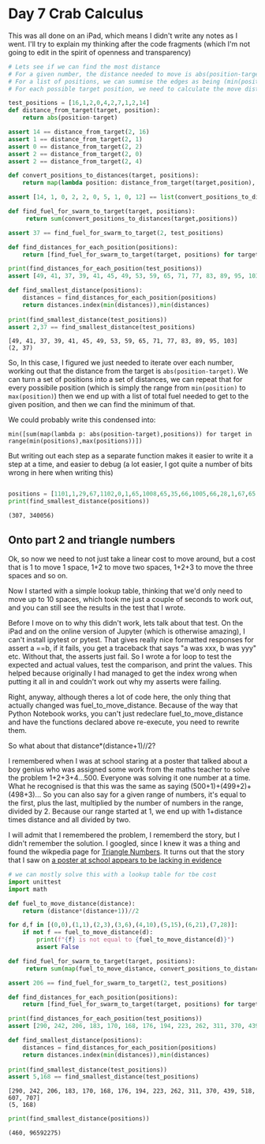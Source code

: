 # Day 7 Crab Calculus

This was all done on an iPad, which means I didn't write any notes as I went.  I'll try to explain my thinking after the code fragments (which I'm not going to edit in the spirit of openness and transparency)


```python
# Lets see if we can find the most distance
# For a given number, the distance needed to move is abs(position-target)
# For a list of positions, we can summise the edges as being (min(positions),max(positions))
# For each possible target position, we need to calculate the move distance, and then sum them all

test_positions = [16,1,2,0,4,2,7,1,2,14]
def distance_from_target(target, position):
    return abs(position-target)

assert 14 == distance_from_target(2, 16)
assert 1 == distance_from_target(2, 1)
assert 0 == distance_from_target(2, 2)
assert 2 == distance_from_target(2, 0)
assert 2 == distance_from_target(2, 4)

def convert_positions_to_distances(target, positions):
    return map(lambda position: distance_from_target(target,position), positions)

assert [14, 1, 0, 2, 2, 0, 5, 1, 0, 12] == list(convert_positions_to_distances(2, test_positions))

def find_fuel_for_swarm_to_target(target, positions):
     return sum(convert_positions_to_distances(target,positions))

assert 37 == find_fuel_for_swarm_to_target(2, test_positions)

def find_distances_for_each_position(positions):
    return [find_fuel_for_swarm_to_target(target, positions) for target in range(min(positions),max(positions))]

print(find_distances_for_each_position(test_positions))
assert [49, 41, 37, 39, 41, 45, 49, 53, 59, 65, 71, 77, 83, 89, 95, 103] == find_distances_for_each_position(test_positions)

def find_smallest_distance(positions):
    distances = find_distances_for_each_position(positions)
    return distances.index(min(distances)),min(distances)
        
print(find_smallest_distance(test_positions))
assert 2,37 == find_smallest_distance(test_positions)
```

    [49, 41, 37, 39, 41, 45, 49, 53, 59, 65, 71, 77, 83, 89, 95, 103]
    (2, 37)


So, In this case, I figured we just needed to iterate over each number, working out that the distance from the target is `abs(position-target)`.  We can turn a set of positions into a set of distances, we can repeat that for every possibile position (which is simply the range from `min(position)` to `max(position)`) then we end up with a list of total fuel needed to get to the given position, and then we can find the minimum of that.

We could probably write this condensed into:
```
min([sum(map(lambda p: abs(position-target),positions)) for target in range(min(positions),max(positions))])
```

But writing out each step as a separate function makes it easier to write it a step at a time, and easier to debug (a lot easier, I got quite a number of bits wrong in here when writing this)


```python

positions = [1101,1,29,67,1102,0,1,65,1008,65,35,66,1005,66,28,1,67,65,20,4,0,1001,65,1,65,1106,0,8,99,35,67,101,99,105,32,110,39,101,115,116,32,112,97,115,32,117,110,101,32,105,110,116,99,111,100,101,32,112,114,111,103,114,97,109,10,848,1174,380,1195,277,353,425,292,225,1521,631,76,692,329,1530,445,1625,561,161,1760,88,129,89,866,133,353,372,1456,888,115,347,291,246,8,57,17,869,1230,1224,681,586,1553,183,508,760,1200,812,634,578,126,147,684,1037,822,217,521,136,438,456,26,258,9,395,1,1398,34,13,40,493,871,154,606,716,649,491,416,293,1,107,21,317,1156,194,179,693,1591,894,845,10,18,1314,11,730,408,365,0,516,192,96,1438,1521,787,503,454,84,478,19,26,109,287,657,216,148,155,816,384,288,1121,39,263,488,348,110,1219,321,1101,51,5,95,147,806,17,207,81,139,686,23,231,1154,36,410,1025,2,327,172,307,232,420,88,129,1507,1028,852,467,46,81,16,64,989,558,919,1301,612,278,306,1500,95,507,1034,272,526,68,41,870,37,78,434,459,268,375,1427,1039,1039,1077,1068,445,482,106,1823,218,76,33,131,934,112,72,404,118,848,99,10,816,527,125,279,200,10,248,243,416,242,639,401,66,110,364,243,550,1289,55,30,1246,72,46,251,1225,264,765,137,94,626,252,18,481,250,55,10,284,247,90,277,34,176,118,1178,554,761,3,938,140,890,109,811,760,179,1084,998,16,338,550,120,190,220,74,846,212,30,1098,455,1110,1662,71,1275,609,47,1239,1050,93,169,383,564,323,134,310,208,685,255,219,369,556,272,1604,562,600,493,178,337,33,949,775,588,288,498,40,1056,483,796,8,1588,463,122,120,26,215,786,525,129,259,346,21,35,247,1564,1094,1013,85,54,193,889,590,908,122,158,363,646,1301,533,73,767,405,89,358,936,737,78,982,163,867,373,1460,492,151,560,371,647,110,1779,802,374,147,1279,252,299,244,568,1014,685,912,942,767,3,76,207,296,40,181,312,192,684,988,490,31,410,928,47,1345,943,1013,705,675,543,446,84,869,1173,393,348,99,25,21,20,132,295,4,1273,800,182,140,593,964,55,167,15,219,269,35,848,324,474,189,4,305,62,7,1145,13,975,55,880,43,368,82,1083,6,969,844,1388,185,818,114,641,151,1006,220,599,143,170,36,631,891,531,871,13,77,1261,340,911,159,258,213,1245,222,200,946,875,301,9,381,69,1152,901,490,207,38,104,103,423,311,1532,536,314,73,314,29,844,141,1191,169,136,42,143,163,277,22,1655,1063,45,774,103,83,1253,121,1473,834,245,143,211,1252,1368,97,4,1188,1102,359,134,298,225,292,101,832,426,1204,652,468,110,529,34,384,663,534,80,1,68,117,419,1321,1729,38,1609,416,554,1047,130,145,267,1382,0,237,32,17,237,803,21,888,185,108,79,1,192,286,1167,86,71,464,122,375,0,186,927,525,1127,442,675,373,53,404,624,65,1157,107,687,98,165,891,1186,513,727,46,148,275,516,1412,17,684,113,246,137,1246,1357,143,307,307,656,1030,198,33,955,1765,314,79,5,385,248,402,75,12,76,325,175,1198,258,38,912,795,296,1931,111,72,1619,1563,8,327,867,293,515,1647,1266,128,44,9,431,300,72,501,1181,147,1330,1446,490,297,436,274,512,107,185,57,112,2,121,472,505,860,1650,411,23,328,119,64,0,1684,249,106,167,55,225,501,36,81,1225,270,186,10,477,783,39,319,1151,264,788,42,521,282,257,721,442,250,642,255,63,1015,241,939,86,997,569,330,189,129,547,1424,446,285,8,288,599,372,56,274,245,3,41,943,353,67,294,32,656,879,918,94,314,767,957,1554,854,610,590,403,139,377,129,930,341,678,577,375,809,490,39,153,3,48,133,54,225,1261,677,267,30,28,115,642,1733,12,297,428,155,812,635,16,634,223,823,261,662,652,71,138,103,220,544,211,313,1298,512,559,1243,1319,427,78,765,343,212,557,275,1,551,234,697,1815,1005,275,179,595,1,1658,204,345,794,36,102,912,657,194,8,2,526,350,399,390,1166,469,324,1497,371,759,621,800,895,235,314,579,863,278,54,239,1275,79,1728,934,1145,1008,748,196,1056,339,569,629,47,1437,416,758,1000,287,592,1057,921,170,273,144,133,0,320,216,216,118,229,4,681,410,1801,34,485,769,839,47,950,1694,1222,1199,411,598,1210,7,1644,245,44,428,49,653,7,1037,310,754,32,476,253,124,809,66,539,434,1142,136,4,344,306,628,1332,15,1523,149,191,498,1480,498,385,562,457,199,201,487,608,172,20,584,7,17,342,167,93,60,589,445,926]
print(find_smallest_distance(positions))
```

    (307, 340056)


## Onto part 2 and triangle numbers

Ok, so now we need to not just take a linear cost to move around, but a cost that is 1 to move 1 space, 1+2 to move two spaces, 1+2+3 to move the three spaces and so on.

Now I started with a simple lookup table, thinking that we'd only need to move up to 10 spaces, which took me just a couple of seconds to work out, and you can still see the results in the test that I wrote.

Before I move on to why this didn't work, lets talk about that test.  On the iPad and on the online version of Jupyter (which is otherwise amazing), I can't install ipytest or pytest.  That gives really nice formatted responses for assert a ==b, if it fails, you get a traceback that says "a was xxx, b was yyy" etc.  Without that, the asserts just fail.
So I wrote a for loop to test the expected and actual values, test the comparison, and print the values.  This helped because originally I had managed to get the index wrong when putting it all in and couldn't work out why my asserts were failing.

Right, anyway, although theres a lot of code here, the only thing that actually changed was fuel_to_move_distance.  Because of the way that Python Notebook works, you can't just redeclare fuel_to_move_distance and have the functions declared above re-execute, you need to rewrite them.

So what about that distance*(distance+1)//2?

I remembered when I was at school staring at a poster that talked about a boy genius who was assigned some work from the maths teacher to solve the problem 1+2+3+4...500.  Everyone was solving it one number at a time.  What he recognised is that this was the same as saying (500+1)+(499+2)+(498+3)...
So you can also say for a given range of numbers, it's equal to the first, plus the last, multiplied by the number of numbers in the range, divided by 2.  Because our range started at 1, we end up with 1+distance times distance and all divided by two.

I will admit that I remembered the problem, I rememberd the story, but I didn't remember the solution.  I googled, since I knew it was a thing and found the wikpedia page for [Triangle Numbers](https://en.wikipedia.org/wiki/Triangular_number).  It turns out that the story that I saw on [a poster at school appears to be lacking in evidence](https://en.wikipedia.org/wiki/Carl_Friedrich_Gauss#Anecdotes)


```python
# we can mostly solve this with a lookup table for tbe cost
import unittest
import math

def fuel_to_move_distance(distance):
    return (distance*(distance+1))//2

for d,f in [(0,0),(1,1),(2,3),(3,6),(4,10),(5,15),(6,21),(7,28)]:
    if not f == fuel_to_move_distance(d):
        print(f"{f} is not equal to {fuel_to_move_distance(d)}")
        assert False

def find_fuel_for_swarm_to_target(target, positions):
     return sum(map(fuel_to_move_distance, convert_positions_to_distances(target,positions)))

assert 206 == find_fuel_for_swarm_to_target(2, test_positions)

def find_distances_for_each_position(positions):
    return [find_fuel_for_swarm_to_target(target, positions) for target in range(min(positions),max(positions))]

print(find_distances_for_each_position(test_positions))
assert [290, 242, 206, 183, 170, 168, 176, 194, 223, 262, 311, 370, 439, 518, 607, 707] == find_distances_for_each_position(test_positions)

def find_smallest_distance(positions):
    distances = find_distances_for_each_position(positions)
    return distances.index(min(distances)),min(distances)
        
print(find_smallest_distance(test_positions))
assert 5,168 == find_smallest_distance(test_positions)
```

    [290, 242, 206, 183, 170, 168, 176, 194, 223, 262, 311, 370, 439, 518, 607, 707]
    (5, 168)



```python
print(find_smallest_distance(positions))
```

    (460, 96592275)

